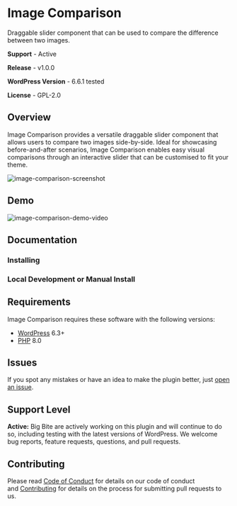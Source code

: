 # Image Comparison

Draggable slider component that can be used to compare the difference between two images.

**Support** - Active

**Release** - v1.0.0

**WordPress Version** - 6.6.1 tested

**License** - GPL-2.0

## Overview

Image Comparison provides a versatile draggable slider component that allows users to compare two images side-by-side. Ideal for showcasing before-and-after scenarios, Image Comparison enables easy visual comparisons through an interactive slider that can be customised to fit your theme.

![image-comparison-screenshot](https://github.com/user-attachments/assets/dc387c40-7af0-4f16-84a1-bc816a385f00)

## Demo

![image-comparison-demo-video](https://github.com/user-attachments/assets/aefd356b-e72b-4f05-bc61-7154b8a6543b)


## Documentation

### **Installing**

### **Local Development or Manual Install**

## **Requirements**

Image Comparison requires these software with the following versions:
- [WordPress](https://wordpress.org/) 6.3+
- [PHP](https://php.net/) 8.0

## **Issues**

If you spot any mistakes or have an idea to make the plugin better, just [open an issue](#).

## **Support Level**

**Active:** Big Bite are actively working on this plugin and will continue to do so, including testing with the latest versions of WordPress. We welcome bug reports, feature requests, questions, and pull requests.

## **Contributing**

Please read [Code of Conduct](./CODE_OF_CONDUCT.md) for details on our code of conduct and [Contributing](./CONTRIBUTING.md) for details on the process for submitting pull requests to us.